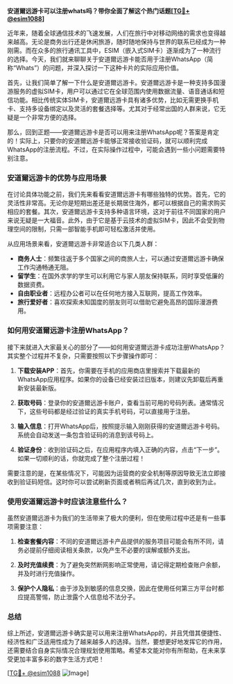 **安道爾远游卡可以注册whats吗？带你全面了解这个热门话题[[TG💪+ @esim1088](https://t.me/s/esim1088)]**

近年来，随着全球通信技术的飞速发展，人们在旅行中对移动网络的需求也变得越来越高。无论是商务出行还是休闲旅游，随时随地保持与世界的联系已经成为一种刚需。而在众多的旅行通讯工具中，ESIM（嵌入式SIM卡）逐渐成为了一种流行的选择。今天，我们就来聊聊关于安道爾远游卡能否用于注册WhatsApp（简称“Whats”）的问题，并深入探讨一下这种卡片的实际应用价值。

首先，让我们简单了解一下什么是安道爾远游卡。安道爾远游卡是一种支持多国漫游服务的虚拟SIM卡，用户可以通过它在全球范围内使用数据流量、语音通话和短信功能。相比传统实体SIM卡，安道爾远游卡具有诸多优势，比如无需更换手机卡、支持多设备绑定以及灵活的套餐选择等。尤其对于经常出国的人群来说，它无疑是一个非常方便的选择。

那么，回到正题——安道爾远游卡是否可以用来注册WhatsApp呢？答案是肯定的！实际上，只要你的安道爾远游卡能够正常接收验证码，就可以顺利完成WhatsApp的注册流程。不过，在实际操作过程中，可能会遇到一些小问题需要特别注意。

### 安道爾远游卡的优势与应用场景

在讨论具体功能之前，我们先来看看安道爾远游卡有哪些独特的优势。首先，它的灵活性非常高。无论你是短期出差还是长期居住海外，都可以根据自己的需求购买相应的套餐。其次，安道爾远游卡支持多种语言环境，这对于前往不同国家的用户来说无疑是一大福音。此外，由于它是基于云技术的虚拟SIM卡，因此不会受到物理空间的限制，只需一部智能手机即可轻松激活并使用。

从应用场景来看，安道爾远游卡非常适合以下几类人群：
- **商务人士**：频繁往返于多个国家之间的商旅人士，可以通过安道爾远游卡确保工作沟通畅通无阻。
- **留学生**：在国外求学的学生可以利用它与家人朋友保持联系，同时享受低廉的数据资费。
- **自由职业者**：远程办公者可以在任何地方接入互联网，提高工作效率。
- **旅行爱好者**：喜欢探索未知国度的朋友则可以借助它避免高昂的国际漫游费用。

### 如何用安道爾远游卡注册WhatsApp？

接下来就进入大家最关心的部分了——如何用安道爾远游卡成功注册WhatsApp？其实整个过程并不复杂，只需要按照以下步骤操作即可：

1. **下载安装APP**：首先，你需要在手机的应用商店里搜索并下载最新的WhatsApp应用程序。如果你的设备已经安装过旧版本，则建议先卸载后再重新安装最新版。

2. **获取号码**：登录你的安道爾远游卡账户，查看当前可用的号码列表。通常情况下，这些号码都是经过验证的真实手机号码，可以直接用于注册。

3. **输入信息**：打开WhatsApp后，按照提示输入刚刚获得的安道爾远游卡号码。系统会自动发送一条包含验证码的消息到该号码上。

4. **验证身份**：收到验证码之后，在应用程序内填入正确的内容，点击“下一步”。如果一切顺利的话，你就完成了整个注册过程！

需要注意的是，在某些情况下，可能因为运营商的安全机制等原因导致无法立即接收到验证码短信。这时你可以尝试刷新页面或者稍后再试几次，直到收到为止。

### 使用安道爾远游卡时应该注意些什么？

虽然安道爾远游卡为我们的生活带来了极大的便利，但在使用过程中还是有一些事项需要注意：

1. **检查套餐内容**：不同的安道爾远游卡产品提供的服务项目可能会有所不同，请务必提前仔细阅读相关条款，以免产生不必要的误解或额外支出。

2. **及时充值续费**：为了避免突然断网影响正常使用，请记得定期检查账户余额，并及时进行充值操作。

3. **保护个人隐私**：由于涉及到敏感的信息交换，因此在使用任何第三方平台时都应提高警惕，防止泄露个人信息给不法分子。

### 总结

综上所述，安道爾远游卡确实是可以用来注册WhatsApp的，并且凭借其便捷性、经济性和广泛适用性成为了越来越多人的选择。当然，要想更好地发挥它的作用，还需要结合自身实际情况合理规划使用策略。希望本文能对你有所帮助，在未来享受更加丰富多彩的数字生活方式吧！

[[TG💪+ @esim1088](https://t.me/s/esim1088) ![Image](https://i.postimg.cc/4NQfJmqS/Snipaste-2025-05-13-00-14-12.png)]